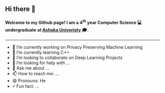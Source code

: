 ## Hi there 👋 

#### Welcome to my Github page! I am a 4<sup>th</sup> year Computer Science :computer:  undergraduate at [Ashoka Univeristy](ashoka.edu.in) :mortar_board:.

___

- 🔭 I’m currently working on Privacy Preserving Machine Learning
- 🌱 I’m currently learning C++
- 👯 I’m looking to collaborate on Deep Learning Projects
- 🤔 I’m looking for help with ...
- 💬 Ask me about ...
- 📫 How to reach me: ...
- 😄 Pronouns: He
- ⚡ Fun fact: ...


